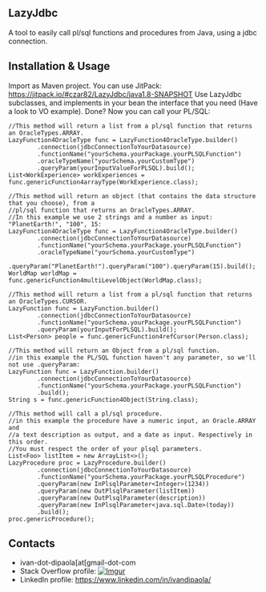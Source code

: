 ## LazyJdbc

A tool to easily call pl/sql functions and procedures from Java, using a jdbc connection.

## Installation & Usage

Import as Maven project. You can use JitPack: https://jitpack.io/#czar82/LazyJdbc/java1.8-SNAPSHOT 
Use LazyJdbc subclasses, and implements in your bean the interface that you need (Have a look to VO example). 
Done? Now you can call your PL/SQL:

	//This method will return a list from a pl/sql function that returns an OracleTypes.ARRAY.
	LazyFunction4OracleType func = LazyFunction4OracleType.builder()
			.connection(jdbcConnectionToYourDatasource)
			.functionName("yourSchema.yourPackage.yourPLSQLFunction")
			.oracleTypeName("yourSchema.yourCustomType")
			.queryParam(yourInputValueForPLSQL).build();
	List<WorkExperience> workExperiences = func.genericFunction4arrayType(WorkExperience.class);

	//This method will return an object (that contains the data structure that you choose), from a 
	//pl/sql function that returns an OracleTypes.ARRAY.
	//In this example we use 2 strings and a number as input: "PlanetEarth!", "100", 15:
	LazyFunction4OracleType func = LazyFunction4OracleType.builder()
			.connection(jdbcConnectionToYourDatasource)
			.functionName("yourSchema.yourPackage.yourPLSQLFunction")
			.oracleTypeName("yourSchema.yourCustomType")
			.queryParam("PlanetEarth!").queryParam("100").queryParam(15).build();
	WorldMap worldMap = func.genericFunction4multiLevelObject(WorldMap.class);
			
	//This method will return a list from a pl/sql function that returns an OracleTypes.CURSOR.
	LazyFunction func = LazyFunction.builder()
			.connection(jdbcConnectionToYourDatasource)
			.functionName("yourSchema.yourPackage.yourPLSQLFunction")
			.queryParam(yourInputForPLSQL).build();
	List<Person> people = func.genericFunction4refCursor(Person.class);

	//This method will return an Object from a pl/sql function.
	//in this example the PL/SQL function haven't any parameter, so we'll not use .queryParam:
	LazyFunction func = LazyFunction.builder()
			.connection(jdbcConnectionToYourDatasource)
			.functionName("yourSchema.yourPackage.yourPLSQLFunction")
			.build();
	String s = func.genericFunction4Object(String.class);

	//This method will call a pl/sql procedure.
	//in this example the procedure have a numeric input, an Oracle.ARRAY and 
	//a text description as output, and a date as input. Respectively in this order.
	//You must respect the order of your plsql parameters.
	List<Foo> listItem = new ArrayList<>();
	LazyProcedure proc = LazyProcedure.builder()
			.connection(jdbcConnectionToYourDatasource)
			.functionName("yourSchema.yourPackage.yourPLSQLProcedure")
			.queryParam(new InPlsqlParameter<Integer>(1234))
			.queryParam(new OutPlsqlParameter(listItem))
			.queryParam(new OutPlsqlParameter(description))
			.queryParam(new InPlsqlParameter<java.sql.Date>(today))
			.build();
	proc.genericProcedure();
	

## Contacts

* ivan-dot-dipaola[at[gmail-dot-com
* Stack Overflow profile: [![Imgur](http://stackoverflow.com/users/flair/1878854.png?theme=dark)](http://stackoverflow.com/users/1878854/accollativo)
* LinkedIn profile: https://www.linkedin.com/in/ivandipaola/
